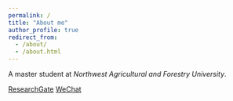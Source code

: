 ```yaml
---
permalink: /
title: "About me"
author_profile: true
redirect_from: 
  - /about/
  - /about.html
---
```






A master student at _Northwest Agricultural and Forestry University_.

[ResearchGate](https://www.researchgate.net/profile/Xiangyu-Hao-2)
[WeChat](../images/wechat.jpg)
